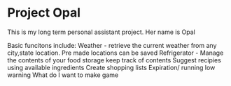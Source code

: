 # Project Opal
This is my long term personal assistant project. Her name is Opal

Basic funcitons include:
    Weather - retrieve the current weather from any city,state location. Pre made locations can be saved
    Refrigerator - Manage the contents of your food storage
        keep track of contents
        Suggest recipies using available ingredients
        Create shopping lists
        Expiration/ running low warning
        What do I want to make game
    
